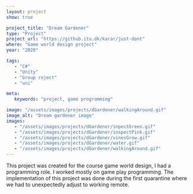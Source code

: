 ```yaml
---
layout: project
show: true

project_title: "Dream Gardener"
type: "Project"
project_url: "https://github.itu.dk/karar/just-dont"
where: "Game world design project"
year: "2020"

tags: 
   - "C#"
   - "Unity"
   - "Group roject"
   - "uni"

meta:
   keywords: "project, game programming"

image: "/assets/images/projects/dGardener/walkingAround.gif"
image_alt: "Dream gardener image"
images:
   - "/assets/images/projects/dGardener/inpectGreen.gif"
   - "/assets/images/projects/dGardener/inspectPink.gif"
   - "/assets/images/projects/dGardener/vinesGrow.gif"
   - "/assets/images/projects/dGardener/water.gif"
   - "/assets/images/projects/dGardener/walkingAround.gif"
---
```

This project was created for the course game world design, I had a programming role. I worked mostly on game play programming. The implementation of this project was done during the first quarantine where we had to unexpectedly adjust to working remote.